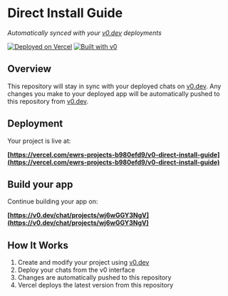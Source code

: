 # Direct Install Guide

*Automatically synced with your [v0.dev](https://v0.dev) deployments*

[![Deployed on Vercel](https://img.shields.io/badge/Deployed%20on-Vercel-black?style=for-the-badge&logo=vercel)](https://vercel.com/ewrs-projects-b980efd9/v0-direct-install-guide)
[![Built with v0](https://img.shields.io/badge/Built%20with-v0.dev-black?style=for-the-badge)](https://v0.dev/chat/projects/wj6wGGY3NgV)

## Overview

This repository will stay in sync with your deployed chats on [v0.dev](https://v0.dev).
Any changes you make to your deployed app will be automatically pushed to this repository from [v0.dev](https://v0.dev).

## Deployment

Your project is live at:

**[https://vercel.com/ewrs-projects-b980efd9/v0-direct-install-guide](https://vercel.com/ewrs-projects-b980efd9/v0-direct-install-guide)**

## Build your app

Continue building your app on:

**[https://v0.dev/chat/projects/wj6wGGY3NgV](https://v0.dev/chat/projects/wj6wGGY3NgV)**

## How It Works

1. Create and modify your project using [v0.dev](https://v0.dev)
2. Deploy your chats from the v0 interface
3. Changes are automatically pushed to this repository
4. Vercel deploys the latest version from this repository
